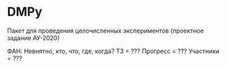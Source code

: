 # DMPy
Пакет для проведения целочисленных экспериментов (проектное задание АУ-2020)

ФАН: Невнятно, кто, что, где, когда? ТЗ = ??? Прогресс = ??? Участники = ???
